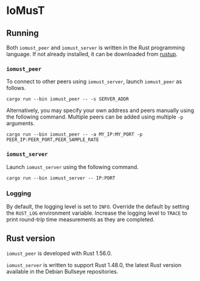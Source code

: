 # IoMusT

## Running

Both `iomust_peer` and `iomust_server` is written in the Rust programming
language. If not already installed, it can be downloaded from
[rustup](https://rustup.rs/).

### `iomust_peer`

To connect to other peers using `iomust_server`, launch `iomust_peer` as
follows.

```cargo run --bin iomust_peer -- -s SERVER_ADDR```

Alternatively, you may specify your own address and peers manually using the
following command.  Multiple peers can be added using multiple `-p` arguments.

```cargo run --bin iomust_peer -- -a MY_IP:MY_PORT -p PEER_IP:PEER_PORT,PEER_SAMPLE_RATE```

### `iomust_server`

Launch `iomust_server` using the following command.

```cargo run --bin iomust_server -- IP:PORT```

### Logging

By default, the logging level is set to `INFO`. Override the default by setting
the `RUST_LOG` environment variable. Increase the logging level to `TRACE` to
print round-trip time measurements as they are completed.

## Rust version

`iomust_peer` is developed with Rust 1.56.0.

`iomust_server` is written to support Rust 1.48.0, the latest Rust version
available in the Debian Bullseye repositories.
